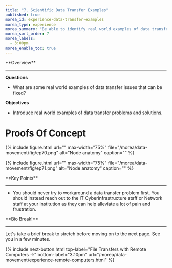 ```yaml
---
title: "7. Scientific Data Transfer Examples"
published: true
morea_id: experience-data-transfer-examples
morea_type: experience
morea_summary: "Be able to identify real world examples of data transfer issues that can be fixed."
morea_sort_order: 7
morea_labels:
  - 3:00pm
morea_enable_toc: true
---
```


<div class="alert alert-success mt-3" role="alert" markdown="1">
<i class="fa-solid fa-globe fa-xl"></i> **Overview**
<hr/>
 
**Questions**
  * What are some real world examples of data transfer issues that can be fixed? 

 **Objectives**
  * Introduce real world examples of data transfer problems and solutions. 

</div>

# Proofs Of Concept

{% include figure.html url="" max-width="75%" file="/morea/data-movement/fig/ep70.png" alt="Node anatomy" caption="" %}

{% include figure.html url="" max-width="75%" file="/morea/data-movement/fig/ep71.png" alt="Node anatomy" caption="" %}

<div class="alert alert-success mt-3" role="alert" markdown="1">
<i class="fa-solid fa-globe fa-xl"></i> **Key Points**
<hr/>

  * You should never try to workaround a data transfer problem first. You should instead reach out to the IT Cyberinfrastructure staff or Network staff at your institution as they can help alleviate a lot of pain and frustration.
</div>

<div class="alert alert-warning" role="alert" markdown="1">
<i class="fa-solid fa-circle-info fa-xl"></i> **Bio Break!**
<hr/>
Let's take a brief break to stretch before moving on to the next page.  See you in a few minutes.
</div>

{% include next-button.html
  top-label="File Transfers with Remote Computers ->"
  bottom-label="3:10pm"
  url="/morea/data-movement/experience-remote-computers.html" %}